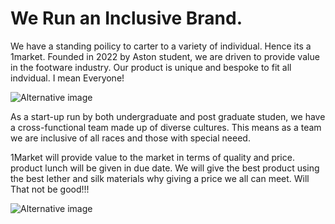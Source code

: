 # We Run an Inclusive Brand. 
  
 We have a standing poilicy to carter to a variety of individual. Hence its a 1market. Founded in 2022 by Aston student, we are driven to provide value in the footware industry. Our product is unique and bespoke to fit all indvidual. I mean Everyone!

![Alternative image](https://cdn.discordapp.com/attachments/1006128167561474149/1006921182529998998/pexels-cottonbro-6153747.jpg)

As a start-up run by both undergraduate and post graduate studen, we have a cross-functional  team made up of diverse cultures. This means as a team we are inclusive of all races and those with special neeed. 

1Market will provide value to the market in terms of quality and price. product lunch will be given in due date. We will give the best product using the best lether and silk materials why giving a price we all can meet. Will That not be good!!!


![Alternative image](https://media.discordapp.net/attachments/1006128167561474149/1006921180579635242/pexels-arthur-ogleznev-1102776.jpg?width=624&height=936)



